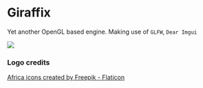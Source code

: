 # Giraffix

Yet another OpenGL based engine. Making use of `GLFW`, `Dear Imgui`

![](https://repository-images.githubusercontent.com/798501277/077c90eb-1c84-484d-9994-4ed19779b13b)

### Logo credits

<a href="https://www.flaticon.com/free-icons/africa" title="africa icons">Africa icons created by Freepik - Flaticon</a>
